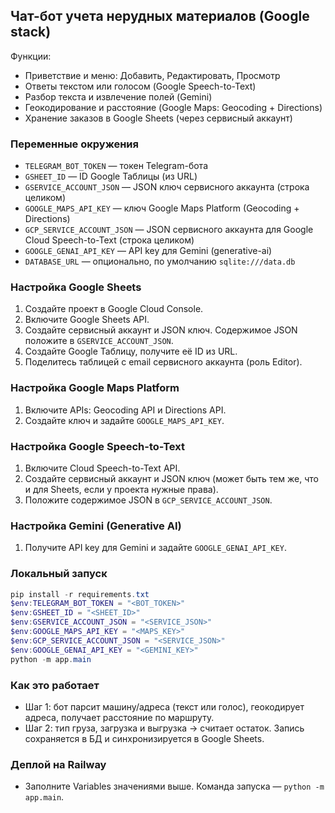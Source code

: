 ## Чат-бот учета нерудных материалов (Google stack)

Функции:
- Приветствие и меню: Добавить, Редактировать, Просмотр
- Ответы текстом или голосом (Google Speech-to-Text)
- Разбор текста и извлечение полей (Gemini)
- Геокодирование и расстояние (Google Maps: Geocoding + Directions)
- Хранение заказов в Google Sheets (через сервисный аккаунт)

### Переменные окружения
- `TELEGRAM_BOT_TOKEN` — токен Telegram-бота
- `GSHEET_ID` — ID Google Таблицы (из URL)
- `GSERVICE_ACCOUNT_JSON` — JSON ключ сервисного аккаунта (строка целиком)
- `GOOGLE_MAPS_API_KEY` — ключ Google Maps Platform (Geocoding + Directions)
- `GCP_SERVICE_ACCOUNT_JSON` — JSON сервисного аккаунта для Google Cloud Speech-to-Text (строка целиком)
- `GOOGLE_GENAI_API_KEY` — API key для Gemini (generative-ai)
- `DATABASE_URL` — опционально, по умолчанию `sqlite:///data.db`

### Настройка Google Sheets
1. Создайте проект в Google Cloud Console.
2. Включите Google Sheets API.
3. Создайте сервисный аккаунт и JSON ключ. Содержимое JSON положите в `GSERVICE_ACCOUNT_JSON`.
4. Создайте Google Таблицу, получите её ID из URL.
5. Поделитесь таблицей с email сервисного аккаунта (роль Editor).

### Настройка Google Maps Platform
1. Включите APIs: Geocoding API и Directions API.
2. Создайте ключ и задайте `GOOGLE_MAPS_API_KEY`.

### Настройка Google Speech-to-Text
1. Включите Cloud Speech-to-Text API.
2. Создайте сервисный аккаунт и JSON ключ (может быть тем же, что и для Sheets, если у проекта нужные права).
3. Положите содержимое JSON в `GCP_SERVICE_ACCOUNT_JSON`.

### Настройка Gemini (Generative AI)
1. Получите API key для Gemini и задайте `GOOGLE_GENAI_API_KEY`.

### Локальный запуск
```powershell
pip install -r requirements.txt
$env:TELEGRAM_BOT_TOKEN = "<BOT_TOKEN>"
$env:GSHEET_ID = "<SHEET_ID>"
$env:GSERVICE_ACCOUNT_JSON = "<SERVICE_JSON>"
$env:GOOGLE_MAPS_API_KEY = "<MAPS_KEY>"
$env:GCP_SERVICE_ACCOUNT_JSON = "<SERVICE_JSON>"
$env:GOOGLE_GENAI_API_KEY = "<GEMINI_KEY>"
python -m app.main
```

### Как это работает
- Шаг 1: бот парсит машину/адреса (текст или голос), геокодирует адреса, получает расстояние по маршруту.
- Шаг 2: тип груза, загрузка и выгрузка → считает остаток. Запись сохраняется в БД и синхронизируется в Google Sheets.

### Деплой на Railway
- Заполните Variables значениями выше. Команда запуска — `python -m app.main`.